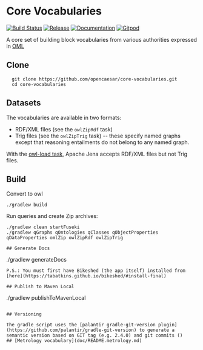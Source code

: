 # Core Vocabularies

[![Build Status](https://travis-ci.com/opencaesar/core-vocabularies.svg?branch=master)](https://travis-ci.com/opencaesar/core-vocabularies)
[![Release](https://img.shields.io/github/v/tag/opencaesar/core-vocabularies?label=download)](https://github.com/opencaesar/core-vocabularies/releases/latest)
[![Documentation](https://img.shields.io/badge/Documentation-HTML-orange)](https://opencaesar.github.io/core-vocabularies/) 
[![Gitpod](https://img.shields.io/badge/gitpod-open-blue?logo=gitpod)](https://gitpod.io/#https://github.com/opencaesar/core-vocabularies) 

A core set of building block vocabularies from various authorities expressed in [OML](https://github.com/opencaesar/oml)

## Clone
```
  git clone https://github.com/opencaesar/core-vocabularies.git
  cd core-vocabularies
```

## Datasets

The vocabularies are available in two formats:
- RDF/XML files (see the `owlZipRdf` task)
- Trig files (see the `owlZipTrig` task) -- these specify named graphs except that reasoning entailments do not belong to any named graph.

With the [owl-load task](https://github.com/opencaesar/owl-tools/blob/master/owl-load/README.md), Apache Jena accepts RDF/XML files but not Trig files.

## Build
Convert to owl
```
./gradlew build
```

Run queries and create Zip archives:
```
./gradlew clean startFuseki
./gradlew qGraphs qOntologies qClasses qObjectProperties qDataProperties omlZip owlZipRdf owlZipTrig

## Generate Docs
```
./gradlew generateDocs
```
P.S.: You must first have Bikeshed (the app itself) installed from [here](https://tabatkins.github.io/bikeshed/#install-final)

## Publish to Maven Local
```
./gradlew publishToMavenLocal
```

## Versioning

The gradle script uses the [palantir gradle-git-version plugin](https://github.com/palantir/gradle-git-version) to generate a semantic version based on GIT tag (e.g. 2.4.0) and git commits ()
## [Metrology vocabulary](doc/README.metrology.md)
